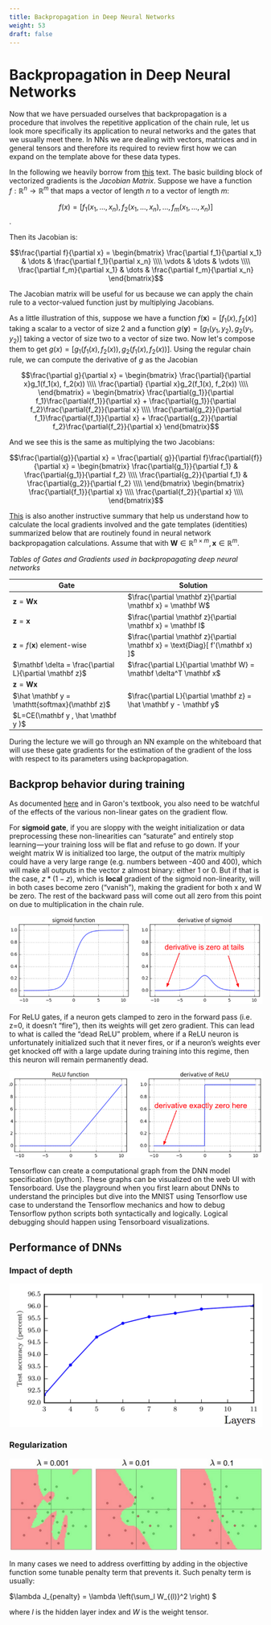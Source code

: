 ```yaml
---
title: Backpropagation in Deep Neural Networks
weight: 53
draft: false
---
```

# Backpropagation in Deep Neural Networks

Now that we have persuaded ourselves that backpropagation is a procedure that involves the repetitive application of the chain rule, let us look more specifically its application to neural networks and the gates that we usually meet there. In NNs we are dealing with vectors, matrices and in general tensors and therefore its required to review first how we can expand on the template above for these data types.

In the following we heavily borrow from [this](https://web.stanford.edu/class/cs224n/readings/gradient-notes.pdf) text. The basic building block of vectorized gradients is the *Jacobian Matrix*. Suppose we have a function $f: \mathbb{R}^n \to \mathbb{R}^m$ that maps a vector of length $n$ to a vector of length $m$: 

$$f(x) = [f_1(x_1, ..., x_n), f_2(x_1, ..., x_n), ..., f_m(x_1, ..., x_n)]$$. 

Then its Jacobian is:

$$\frac{\partial f}{\partial x} = 
\begin{bmatrix} \frac{\partial f_1}{\partial x_1} & \dots & \frac{\partial f_1}{\partial x_n} \\\\ \vdots & \dots & \vdots \\\\ \frac{\partial f_m}{\partial x_1} & \dots & \frac{\partial f_m}{\partial x_n} \end{bmatrix}$$

The Jacobian matrix will be useful for us because we can apply the chain rule to a vector-valued function just by multiplying Jacobians. 

As a little illustration of this, suppose we have a function $f(\mathbf x) = [f_1(x), f_2(x)]$ taking a scalar to a vector of size 2 and a function $g(\mathbf y) = [g_1(y_1, y_2), g_2(y_1, y_2)]$ taking a vector of size two to a vector of size two. Now let's compose them to get $g(x) = [g_1(f_1(x), f_2(x)), g_2(f_1(x), f_2(x))]$. Using the regular chain rule, we can compute the derivative of $g$ as the Jacobian

$$\frac{\partial g}{\partial x} = \begin{bmatrix} \frac{\partial}{\partial x}g_1(f_1(x), f_2(x))  \\\\ \frac{\partial} {\partial x}g_2(f_1(x), f_2(x))  \\\\ \end{bmatrix} =  \begin{bmatrix} \frac{\partial{g_1}}{\partial f_1}\frac{\partial{f_1}}{\partial x} + \frac{\partial{g_1}}{\partial f_2}\frac{\partial{f_2}}{\partial x}   \\\\ \frac{\partial{g_2}}{\partial f_1}\frac{\partial{f_1}}{\partial x} + \frac{\partial{g_2}}{\partial f_2}\frac{\partial{f_2}}{\partial x}  \end{bmatrix}$$

And we see this is the same as multiplying the two Jacobians:

 $$\frac{\partial{g}}{\partial x} = \frac{\partial{ g}}{\partial f}\frac{\partial{f}}{\partial x} = \begin{bmatrix} \frac{\partial{g_1}}{\partial f_1} & \frac{\partial{g_1}}{\partial f_2} \\\\ \frac{\partial{g_2}}{\partial f_1} & \frac{\partial{g_2}}{\partial f_2} \\\\ \end{bmatrix} \begin{bmatrix} \frac{\partial{f_1}}{\partial x} \\\\ \frac{\partial{f_2}}{\partial x} \\\\ \end{bmatrix}$$

[This](http://cs231n.stanford.edu/vecDerivs.pdf) is also another instructive summary that help us understand how to calculate the local gradients involved and the gate templates (identities) summarized below that are routinely found in neural network backpropagation calculations. Assume that  with $\mathbf W \in \mathbb{R}^{n \times m}, \mathbf x \in \mathbb{R}^m$. 

_Tables of Gates and Gradients used in backpropagating deep neural networks_

|  Gate | Solution  |
|---|---|
|  $\mathbf z = \mathbf W \mathbf x$ |  $\frac{\partial \mathbf z}{\partial \mathbf x} = \mathbf W$ |
|  $\mathbf z =  \mathbf x$ | $\frac{\partial \mathbf z}{\partial \mathbf x} = \mathbf I$  |
|  $\mathbf z =  f(\mathbf x)$ element-wise |  $\frac{\partial \mathbf z}{\partial \mathbf x} = \text{Diag}[ f'(\mathbf x) ]$ |
|  $\mathbf \delta =  \frac{\partial L}{\partial \mathbf z}$  |  $\frac{\partial L}{\partial \mathbf W} = \mathbf \delta^T \mathbf x$ |
|  $\mathbf z = \mathbf W \mathbf x$ | |
|  $\hat \mathbf y = \mathtt{softmax}(\mathbf z)$ | $\frac{\partial L}{\partial \mathbf z} = \hat \mathbf y - \mathbf y$ |
|  $L=CE(\mathbf y , \hat \mathbf y )$ | | 

During the lecture we will go through an NN example on the whiteboard that will use these gate gradients for the estimation of the gradient of the loss with respect to its parameters using backpropagation. 

## Backprop behavior during training
As documented [here](https://medium.com/@karpathy/yes-you-should-understand-backprop-e2f06eab496b) and in Garon's textbook, you also need to be watchful of the effects of the various non-linear gates on the gradient flow. 

For **sigmoid gate**, if you are sloppy with the weight initialization or data preprocessing these non-linearities can “saturate” and entirely stop learning — your training loss will be flat and refuse to go down. If your weight matrix W is initialized too large, the output of the matrix multiply could have a very large range (e.g. numbers between -400 and 400), which will make all outputs in the vector z almost binary: either 1 or 0. But if that is the case, $z*(1-z)$, which is **local** gradient of the sigmoid non-linearity, will in both cases become zero (“vanish”), making the gradient for both x and W be zero. The rest of the backward pass will come out all zero from this point on due to multiplication in the chain rule.

![sigmoid-derivative](images/sigmoid-derivative.png)

For ReLU gates, if a neuron gets clamped to zero in the forward pass (i.e. z=0, it doesn’t “fire”), then its weights will get zero gradient. This can lead to what is called the “dead ReLU” problem, where if a ReLU neuron is unfortunately initialized such that it never fires, or if a neuron’s weights ever get knocked off with a large update during training into this regime, then this neuron will remain permanently dead. 

![relu-derivative](images/relu-derivative.png)

Tensorflow can create a computational graph from the DNN model specification (python). These graphs can be visualized on the web UI with Tensorboard. Use the playground when you first learn about DNNs to understand the principles but dive into the MNIST using Tensorflow use case to understand the Tensorflow mechanics and how to debug Tensorflow python scripts both syntactically and logically. Logical debugging should happen using Tensorboard visualizations. 

## Performance of DNNs

### Impact of depth

![accuracy-vs-depth](images/accuracy-vs-depth.png)

### Regularization

![reg-strengths](images/reg_strengths_cs231n.jpeg)
   
In many cases we need to address overfitting by adding in the objective function some tunable penalty term that prevents it. Such penalty term is usually:

$\lambda J_{penalty} = \lambda \left(\sum_l W_{(l)}^2 \right) $

where $l$ is the hidden layer index and $W$ is the weight tensor. 
    